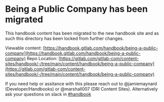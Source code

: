 # Being a Public Company has been migrated

This handbook content has been migrated to the new handbook site and as such this directory
has been locked from further changes.

Viewable content: [https://handbook.gitlab.com/handbook/being-a-public-company](https://handbook.gitlab.com/handbook/being-a-public-company)
Repo Location: [https://gitlab.com/gitlab-com/content-sites/handbook/-/tree/main/content/handbook/being-a-public-company](https://gitlab.com/gitlab-com/content-sites/handbook/-/tree/main/content/handbook/being-a-public-company)

If you need help or assitance with this please reach out to @jamiemaynard (Developer/Handbooks) or
@marshall007 (DRI Content Sites).  Alternatively ask your questions on slack in [#handbook](https://gitlab.slack.com/archives/C81PT2ALD)

